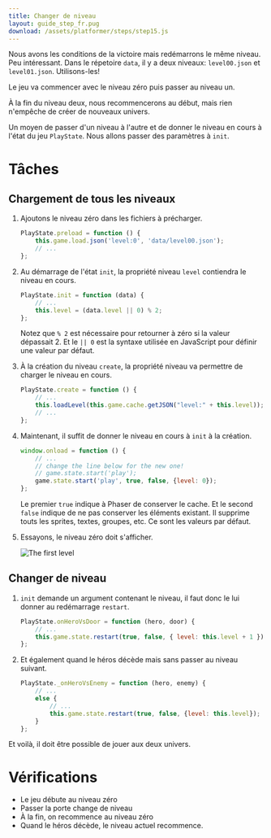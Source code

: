 ```yaml
---
title: Changer de niveau
layout: guide_step_fr.pug
download: /assets/platformer/steps/step15.js
---
```


Nous avons les conditions de la victoire mais redémarrons le même niveau. Peu intéressant. Dans le répetoire `data`, il y a deux niveaux: `level00.json` et `level01.json`. Utilisons-les!

Le jeu va commencer avec le niveau zéro puis passer au niveau un.

À la fin du niveau deux, nous recommencerons au début, mais rien n'empêche de créer de nouveaux univers.

Un moyen de passer d'un niveau à l'autre et de donner le niveau en cours à l'état du jeu `PlayState`. Nous allons passer des paramètres à `init`.

# Tâches

## Chargement de tous les niveaux

1. Ajoutons le niveau zéro dans les fichiers à précharger.

    ```js
    PlayState.preload = function () {
        this.game.load.json('level:0', 'data/level00.json');
        // ...
    };
    ```

2. Au démarrage de l'état `init`, la propriété niveau `level` contiendra le niveau en cours.

    ```js
    PlayState.init = function (data) {
        // ...
        this.level = (data.level || 0) % 2;
    };
    ```

    Notez que `% 2` est nécessaire pour retourner à zéro si la valeur dépassait 2. Et le `|| 0` est la syntaxe utilisée en JavaScript pour définir une valeur par défaut.

3. À la création du niveau `create`, la propriété niveau va permettre de charger le niveau en cours.

    ```js
    PlayState.create = function () {
        // ...
        this.loadLevel(this.game.cache.getJSON("level:" + this.level));
        // ...
    };
    ```

4. Maintenant, il suffit de donner le niveau en cours à `init` à la création.


    ```js
    window.onload = function () {
        // ...
        // change the line below for the new one!
        // game.state.start('play');
        game.state.start('play', true, false, {level: 0});
    };
    ```

    Le premier `true` indique à Phaser de conserver le cache. Et le second `false` indique de ne pas conserver les éléments existant. Il supprime touts les sprites, textes, groupes, etc. Ce sont les valeurs par défaut.

5. Essayons, le niveau zéro doit s'afficher.

    ![The first level](/assets/platformer/level00_thumb.png)

## Changer de niveau

1. `init` demande un argument contenant le niveau, il faut donc le lui donner au redémarrage `restart`.

    ```js
    PlayState.onHeroVsDoor = function (hero, door) {
        // ...
        this.game.state.restart(true, false, { level: this.level + 1 });
    };
    ```

2. Et également quand le héros décède mais sans passer au niveau suivant.

    ```js
    PlayState._onHeroVsEnemy = function (hero, enemy) {
        // ...
        else {
            // ...
            this.game.state.restart(true, false, {level: this.level});
        }
    };
    ```

Et voilà, il doit être possible de jouer aux deux univers.

# Vérifications

- Le jeu débute au niveau zéro
- Passer la porte change de niveau
- À la fin, on recommence au niveau zéro
- Quand le héros décède, le niveau actuel recommence.
